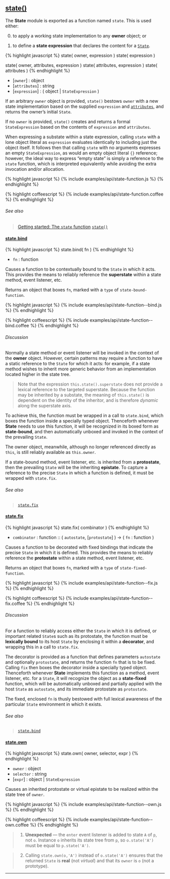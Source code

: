 ## [state()](#state-function)

The **State** module is exported as a function named `state`. This is used either:

  0. to apply a working state implementation to any **owner** object; or

  0. to define a **state expression** that declares the content for a [`State`](#state).

{% highlight javascript %}
state( owner, expression )
state( expression )

state( owner, attributes, expression )
state( attributes, expression )
state( attributes )
{% endhighlight %}

* [`owner`] : object
* [`attributes`] : string
* [`expression`] : ( object | `StateExpression` )

If an arbitrary `owner` object is provided, `state()` bestows `owner` with a new state implementation based on the supplied `expression` and [`attributes`](#state--attributes), and returns the owner’s initial `State`.

If no `owner` is provided, `state()` creates and returns a formal `StateExpression` based on the contents of `expression` and `attributes`.

When expressing a substate within a state expression, calling `state` with a lone object literal as `expression` evaluates identically to including just the object itself. It follows then that calling `state` with no arguments expresses an empty `StateExpression`, as would an empty object literal `{}` reference; however, the ideal way to express “empty state” is simply a reference to the `state` function, which is interpreted equivalently while avoiding the extra invocation and/or allocation.

{% highlight javascript %}
{% include examples/api/state-function.js %}
{% endhighlight %}

{% highlight coffeescript %}
{% include examples/api/state-function.coffee %}
{% endhighlight %}

###### See also

> [Getting started: The `state` function](/docs/#getting-started--the-state-function)
> [`state()`](/source/#state-function)


#### [state.bind](#state-function--bind)

{% highlight javascript %}
state.bind( fn )
{% endhighlight %}

* `fn` : function

Causes a function to be contextually bound to the `State` in which it acts. This provides the means to reliably reference the **superstate** within a state method, event listener, etc.

Returns an object that boxes `fn`, marked with a `type` of `state-bound-function`.

{% highlight javascript %}
{% include examples/api/state-function--bind.js %}
{% endhighlight %}

{% highlight coffeescript %}
{% include examples/api/state-function--bind.coffee %}
{% endhighlight %}

###### Discussion

Normally a state method or event listener will be invoked in the context of the **owner** object. However, certain patterns may require a function to have a static reference to the `State` for which it acts: for example, if a state method wishes to inherit more generic behavior from an implementation located higher in the state tree.

> Note that the expression `this.state().superstate` does not provide a lexical reference to the targeted superstate. Because the function may be inherited by a substate, the meaning of `this.state()` is dependent on the identity of the inheritor, and is therefore *dynamic* along the superstate axis.

To achieve this, the function must be wrapped in a call to `state.bind`, which boxes the function inside a specially typed object. Thenceforth whenever **State** needs to use this function, it will be recognized in its boxed form as **state-bound**, and then automatically unboxed and invoked in the context of the prevailing `State`.

The owner object, meanwhile, although no longer referenced directly as `this`, is still reliably available as `this.owner`.

If a state-bound method, event listener, etc. is inherited from a **protostate**, then the prevailing `State` will be the inheriting **epistate**. To capture a reference to the precise `State` in which a function is defined, it must be wrapped with `state.fix`.

###### See also

> [`state.fix`](#state-function--fix)


#### [state.fix](#state-function--fix)

{% highlight javascript %}
state.fix( combinator )
{% endhighlight %}

* `combinator` : function :: ( `autostate`, [`protostate`] ) → ( `fn` : function )

Causes a function to be decorated with fixed bindings that indicate the precise `State` in which it is defined. This provides the means to reliably reference the **protostate** within a state method, event listener, etc.

Returns an object that boxes `fn`, marked with a `type` of `state-fixed-function`.

{% highlight javascript %}
{% include examples/api/state-function--fix.js %}
{% endhighlight %}

{% highlight coffeescript %}
{% include examples/api/state-function--fix.coffee %}
{% endhighlight %}

###### Discussion

For a function to reliably access either the `State` in which it is defined, or important related `State`s such as its protostate, the function must be **lexically bound** to its host `State` by enclosing it within a **decorator**, and wrapping this in a call to `state.fix`.

The decorator is provided as a function that defines parameters `autostate` and optionally `protostate`, and returns the function `fn` that is to be fixed. Calling `fix` then boxes the decorator inside a specially typed object. Thenceforth whenever **State** implements this function as a method, event listener, etc. for a `State`, it will recognize the object as a **state-fixed** function, which will be automatically unboxed and partially applied with the host `State` as `autostate`, and its immediate protostate as `protostate`.

The fixed, enclosed `fn` is thusly bestowed with full lexical awareness of the particular `State` environment in which it exists.

###### See also

> [`state.bind`](#state-function--bind)


#### [state.own](#state-function--own)

{% highlight javascript %}
state.own( owner, selector, expr )
{% endhighlight %}

* `owner` : object
* `selector` : string
* [`expr`] : object | `StateExpression`

Causes an inherited protostate or virtual epistate to be realized within the state tree of `owner`.

{% highlight javascript %}
{% include examples/api/state-function--own.js %}
{% endhighlight %}

{% highlight coffeescript %}
{% include examples/api/state-function--own.coffee %}
{% endhighlight %}

> 1. **Unexpected** — the `enter` event listener is added to state `A` of `p`, not `o`. Instance `o` inherits its state tree from `p`, so `o.state('A')` must be equal to `p.state('A')`.

> 2. Calling `state.own(o,'A')` instead of `o.state('A')` ensures that the returned `State` is **real** (not *virtual*) and that its `owner` is `o` (not a prototype).



* * *
